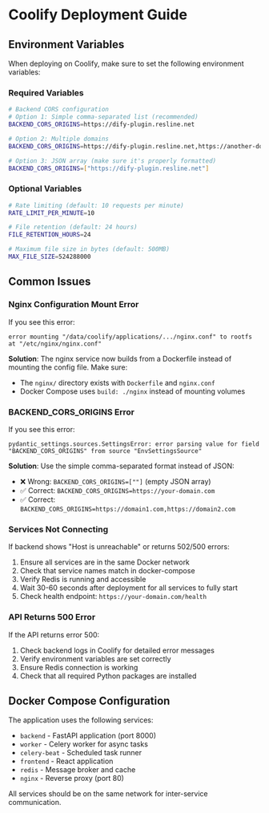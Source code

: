 # Coolify Deployment Guide

## Environment Variables

When deploying on Coolify, make sure to set the following environment variables:

### Required Variables

```bash
# Backend CORS configuration
# Option 1: Simple comma-separated list (recommended)
BACKEND_CORS_ORIGINS=https://dify-plugin.resline.net

# Option 2: Multiple domains
BACKEND_CORS_ORIGINS=https://dify-plugin.resline.net,https://another-domain.com

# Option 3: JSON array (make sure it's properly formatted)
BACKEND_CORS_ORIGINS=["https://dify-plugin.resline.net"]
```

### Optional Variables

```bash
# Rate limiting (default: 10 requests per minute)
RATE_LIMIT_PER_MINUTE=10

# File retention (default: 24 hours)
FILE_RETENTION_HOURS=24

# Maximum file size in bytes (default: 500MB)
MAX_FILE_SIZE=524288000
```

## Common Issues

### Nginx Configuration Mount Error

If you see this error:
```
error mounting "/data/coolify/applications/.../nginx.conf" to rootfs at "/etc/nginx/nginx.conf"
```

**Solution**: The nginx service now builds from a Dockerfile instead of mounting the config file. Make sure:
- The `nginx/` directory exists with `Dockerfile` and `nginx.conf`
- Docker Compose uses `build: ./nginx` instead of mounting volumes

### BACKEND_CORS_ORIGINS Error

If you see this error:
```
pydantic_settings.sources.SettingsError: error parsing value for field "BACKEND_CORS_ORIGINS" from source "EnvSettingsSource"
```

**Solution**: Use the simple comma-separated format instead of JSON:
- ❌ Wrong: `BACKEND_CORS_ORIGINS=[""]` (empty JSON array)
- ✅ Correct: `BACKEND_CORS_ORIGINS=https://your-domain.com`
- ✅ Correct: `BACKEND_CORS_ORIGINS=https://domain1.com,https://domain2.com`

### Services Not Connecting

If backend shows "Host is unreachable" or returns 502/500 errors:
1. Ensure all services are in the same Docker network
2. Check that service names match in docker-compose
3. Verify Redis is running and accessible
4. Wait 30-60 seconds after deployment for all services to fully start
5. Check health endpoint: `https://your-domain.com/health`

### API Returns 500 Error

If the API returns error 500:
1. Check backend logs in Coolify for detailed error messages
2. Verify environment variables are set correctly
3. Ensure Redis connection is working
4. Check that all required Python packages are installed

## Docker Compose Configuration

The application uses the following services:
- `backend` - FastAPI application (port 8000)
- `worker` - Celery worker for async tasks
- `celery-beat` - Scheduled task runner
- `frontend` - React application
- `redis` - Message broker and cache
- `nginx` - Reverse proxy (port 80)

All services should be on the same network for inter-service communication.